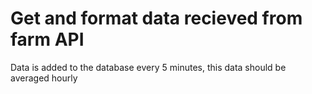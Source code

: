 # Get and format data recieved from farm API 
Data is added to the database every 5 minutes, this data should be averaged hourly 

